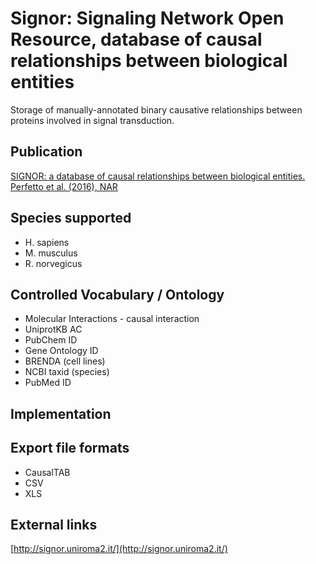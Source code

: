 # Signor: Signaling Network Open Resource, database of causal relationships between biological entities 

Storage of manually-annotated binary causative relationships between proteins involved in signal transduction.


## Publication
[SIGNOR: a database of causal relationships between biological entities. Perfetto et al. (2016), NAR]( http://dx.doi.org/10.1093/nar/gkv1048)

## Species supported
 * H. sapiens
 * M. musculus
 * R. norvegicus

## Controlled Vocabulary / Ontology
 * Molecular Interactions - causal interaction
 * UniprotKB AC
 * PubChem ID
 * Gene Ontology ID
 * BRENDA (cell lines)
 * NCBI taxid (species)
 * PubMed ID


## Implementation


## Export file formats
 * CausalTAB
 * CSV
 * XLS

## External links
[http://signor.uniroma2.it/](http://signor.uniroma2.it/)

